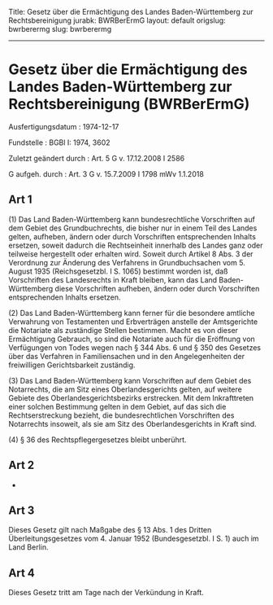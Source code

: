Title: Gesetz über die Ermächtigung des Landes Baden-Württemberg zur Rechtsbereinigung
jurabk: BWRBerErmG
layout: default
origslug: bwrberermg
slug: bwrberermg

---

# Gesetz über die Ermächtigung des Landes Baden-Württemberg zur Rechtsbereinigung (BWRBerErmG)

Ausfertigungsdatum
:   1974-12-17

Fundstelle
:   BGBl I: 1974, 3602

Zuletzt geändert durch
:   Art. 5 G v. 17.12.2008 I 2586

G aufgeh. durch
:   Art. 3 G v. 15.7.2009 I 1798 mWv 1.1.2018


## Art 1

(1) Das Land Baden-Württemberg kann bundesrechtliche Vorschriften auf
dem Gebiet des Grundbuchrechts, die bisher nur in einem Teil des
Landes gelten, aufheben, ändern oder durch Vorschriften entsprechenden
Inhalts ersetzen, soweit dadurch die Rechtseinheit innerhalb des
Landes ganz oder teilweise hergestellt oder erhalten wird. Soweit
durch Artikel 8 Abs. 3 der Verordnung zur Änderung des Verfahrens in
Grundbuchsachen vom 5. August 1935 (Reichsgesetzbl. I S. 1065)
bestimmt worden ist, daß Vorschriften des Landesrechts in Kraft
bleiben, kann das Land Baden-Württemberg diese Vorschriften aufheben,
ändern oder durch Vorschriften entsprechenden Inhalts ersetzen.

(2) Das Land Baden-Württemberg kann ferner für die besondere amtliche
Verwahrung von Testamenten und Erbverträgen anstelle der Amtsgerichte
die Notariate als zuständige Stellen bestimmen. Macht es von dieser
Ermächtigung Gebrauch, so sind die Notariate auch für die Eröffnung
von Verfügungen von Todes wegen nach § 344 Abs. 6 und § 350 des
Gesetzes über das Verfahren in Familiensachen und in den
Angelegenheiten der freiwilligen Gerichtsbarkeit zuständig.

(3) Das Land Baden-Württemberg kann Vorschriften auf dem Gebiet des
Notarrechts, die am Sitz eines Oberlandesgerichts gelten, auf weitere
Gebiete des Oberlandesgerichtsbezirks erstrecken. Mit dem
Inkrafttreten einer solchen Bestimmung gelten in dem Gebiet, auf das
sich die Rechtserstreckung bezieht, die bundesrechtlichen Vorschriften
des Notarrechts insoweit, als sie am Sitz des Oberlandesgerichts in
Kraft sind.

(4) § 36 des Rechtspflegergesetzes bleibt unberührt.


## Art 2

-


## Art 3

Dieses Gesetz gilt nach Maßgabe des § 13 Abs. 1 des Dritten
Überleitungsgesetzes vom 4. Januar 1952 (Bundesgesetzbl. I S. 1) auch
im Land Berlin.


## Art 4

Dieses Gesetz tritt am Tage nach der Verkündung in Kraft.

